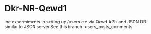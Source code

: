 # Dkr-NR-Qewd1

inc expermiments in setting up /users etc via Qewd APIs and JSON DB
similar to JSON server
See this branch -users_posts_comments

